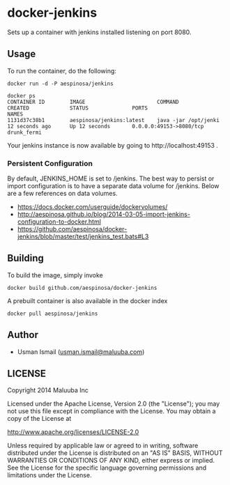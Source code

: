 # docker-jenkins

Sets up a container with jenkins installed listening on port 8080.

## Usage

To run the container, do the following:

    docker run -d -P aespinosa/jenkins
    
    docker ps
    CONTAINER ID        IMAGE                       COMMAND                CREATED             STATUS              PORTS                     NAMES
    1131d37c38b1        aespinosa/jenkins:latest    java -jar /opt/jenki   12 seconds ago      Up 12 seconds       0.0.0.0:49153->8080/tcp   drunk_fermi

Your jenkins instance is now available by going to http://localhost:49153 .

### Persistent Configuration

By default, JENKINS_HOME is set to /jenkins.  The best way to persist or import configuration is to have a separate data volume for /jenkins.  Below are a few references on data volumes.

  * https://docs.docker.com/userguide/dockervolumes/
  * http://aespinosa.github.io/blog/2014-03-05-import-jenkins-configuration-to-docker.html
  * https://github.com/aespinosa/docker-jenkins/blob/master/test/jenkins_test.bats#L3

## Building

To build the image, simply invoke

    docker build github.com/aespinosa/docker-jenkins

A prebuilt container is also available in the docker index

    docker pull aespinosa/jenkins


## Author

  * Usman Ismail (<usman.ismail@maluuba.com>)


## LICENSE

Copyright 2014 Maluuba Inc

Licensed under the Apache License, Version 2.0 (the "License");
you may not use this file except in compliance with the License.
You may obtain a copy of the License at

  http://www.apache.org/licenses/LICENSE-2.0

Unless required by applicable law or agreed to in writing, software
distributed under the License is distributed on an "AS IS" BASIS,
WITHOUT WARRANTIES OR CONDITIONS OF ANY KIND, either express or implied.
See the License for the specific language governing permissions and
limitations under the License.
